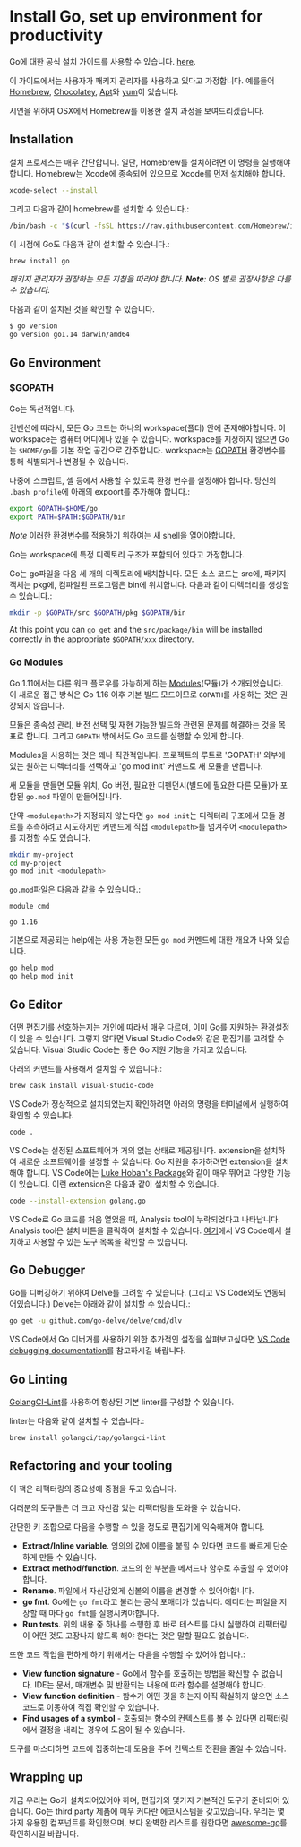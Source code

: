# Install Go, set up environment for productivity

Go에 대한 공식 설치 가이드를 사용할 수 있습니다. [here](https://golang.org/doc/install).

이 가이드에서는 사용자가 패키지 관리자를 사용하고 있다고 가정합니다. 예를들어 [Homebrew](https://brew.sh), [Chocolatey](https://chocolatey.org), [Apt](https://help.ubuntu.com/community/AptGet/Howto)와 [yum](https://access.redhat.com/solutions/9934)이 있습니다.

시연을 위하여 OSX에서 Homebrew를 이용한 설치 과정을 보여드리겠습니다.

## Installation

설치 프로세스는 매우 간단합니다. 일단, Homebrew를 설치하려면 이 명령을 실행해야 합니다. Homebrew는 Xcode에 종속되어 있으므로 Xcode를 먼저 설치해야 합니다.

```sh
xcode-select --install
```

그리고 다음과 같이 homebrew를 설치할 수 있습니다.:

```sh
/bin/bash -c "$(curl -fsSL https://raw.githubusercontent.com/Homebrew/install/master/install.sh)"
```

이 시점에 Go도 다음과 같이 설치할 수 있습니다.:

```sh
brew install go
```

*패키지 관리자가 권장하는 모든 지침을 따라야 합니다. **Note**: OS 별로 권장사항은 다를 수 있습니다*.

다음과 같이 설치된 것을 확인할 수 있습니다.

```sh
$ go version
go version go1.14 darwin/amd64
```

## Go Environment

### $GOPATH
Go는 독선적입니다.

컨벤션에 따라서, 모든 Go 코드는 하나의 workspace(폴더) 안에 존재해야합니다. 이 workspace는 컴퓨터 어디에나 있을 수 있습니다. workspace를 지정하지 않으면 Go는 `$HOME/go`를 기본 작업 공간으로 간주합니다. workspace는 [GOPATH](https://golang.org/cmd/go/#hdr-GOPATH_environment_variable) 환경변수를 통해 식별되거나 변경될 수 있습니다.

나중에 스크립트, 셸 등에서 사용할 수 있도록 환경 변수를 설정해야 합니다.
당신의 `.bash_profile`에 아래의 expoort를 추가해야 합니다.:

```sh
export GOPATH=$HOME/go
export PATH=$PATH:$GOPATH/bin
```

*Note* 이러한 환경변수를 적용하기 위하여는 새 shell을 열어야합니다.

Go는 workspace에 특정 디렉토리 구조가 포함되어 있다고 가정합니다.

Go는 go파일을 다음 세 개의 디렉토리에 배치합니다. 모든 소스 코드는 src에, 패키지 객체는 pkg에, 컴파일된 프로그램은 bin에 위치합니다. 다음과 같이 디렉터리를 생성할 수 있습니다.:

```sh
mkdir -p $GOPATH/src $GOPATH/pkg $GOPATH/bin
```

At this point you can `go get` and the `src/package/bin` will be installed correctly in the appropriate `$GOPATH/xxx` directory.

### Go Modules
Go 1.11에서는 다른 워크 플로우를 가능하게 하는 [Modules](https://github.com/golang/go/wiki/Modules)(모듈)가 소개되었습니다. 이 새로운 접근 방식은 Go 1.16 이후 기본 빌드 모드이므로 `GOPATH`를 사용하는 것은 권장되지 않습니다.

모듈은 종속성 관리, 버전 선택 및 재현 가능한 빌드와 관련된 문제를 해결하는 것을 목표로 합니다. 그리고 `GOPATH` 밖에서도 Go 코드를 실행할 수 있게 합니다.

Modules을 사용하는 것은 꽤나 직관적입니다. 프로젝트의 루트로 'GOPATH' 외부에 있는 원하는 디렉터리를 선택하고 'go mod init' 커맨드로 새 모듈을 만듭니다.

새 모듈을 만들면 모듈 위치, Go 버전, 필요한 디펜던시(빌드에 필요한 다른 모듈)가 포함된 `go.mod` 파일이 만들어집니다.

만약 `<modulepath>`가 지정되지 않는다면 `go mod init`는 디렉터리 구조에서 모듈 경로를 추측하려고 시도하지만 커맨드에 직접 `<modulepath>`를 넘겨주어 `<modulepath>`를 지정할 수도 있습니다.

```sh
mkdir my-project
cd my-project
go mod init <modulepath>
```

`go.mod`파일은 다음과 같을 수 있습니다.:

```
module cmd

go 1.16

```

기본으로 제공되는 help에는 사용 가능한 모든 `go mod` 커멘드에 대한 개요가 나와 있습니다.

```sh
go help mod
go help mod init
```

## Go Editor

어떤 편집기를 선호하는지는 개인에 따라서 매우 다르며, 이미 Go를 지원하는 환경설정이 있을 수 있습니다. 그렇지 않다면 Visual Studio Code와 같은 편집기를 고려할 수 있습니다. Visual Studio Code는 좋은 Go 지원 기능을 가지고 있습니다.

아래의 커맨드를 사용해서 설치할 수 있습니다.:

```sh
brew cask install visual-studio-code
```

VS Code가 정상적으로 설치되었는지 확인하려면 아래의 명령을 터미널에서 실행하여 확인할 수 있습니다.

```sh
code .
```

VS Code는 설정된 소프트웨어가 거의 없는 상태로 제공됩니다. extension을 설치하여 새로운 소프트웨어를 설정할 수 있습니다. Go 지원을 추가하려면 extension을 설치해야 합니다. VS Code에는 [Luke Hoban's Package](https://github.com/golang/vscode-go)와 같이 매우 뛰어고 다양한 기능이 있습니다. 이런 extension은 다음과 같이 설치할 수 있습니다.

```sh
code --install-extension golang.go
```

VS Code로 Go 코드를 처음 열었을 때, Analysis tool이 누락되었다고 나타납니다. Analysis tool은 설치 버튼을 클릭하여 설치할 수 있습니다. [여기](https://github.com/golang/vscode-go/blob/master/docs/tools.md)에서 VS Code에서 설치하고 사용할 수 있는 도구 목록을 확인할 수 있습니다.

## Go Debugger

Go를 디버깅하기 위하여 Delve를 고려할 수 있습니다. (그리고 VS Code와도 연동되어있습니다.) Delve는 아래와 같이 설치할 수 있습니다.:

```sh
go get -u github.com/go-delve/delve/cmd/dlv
```

VS Code에서 Go 디버거를 사용하기 위한 추가적인 설정을 살펴보고싶다면 [VS Code debugging documentation](https://github.com/golang/vscode-go/blob/master/docs/debugging.md)를 참고하시길 바랍니다.

## Go Linting

[GolangCI-Lint](https://golangci-lint.run)를 사용하여 향상된 기본 linter를 구성할 수 있습니다.

linter는 다음와 같이 설치할 수 있습니다.:

```sh
brew install golangci/tap/golangci-lint
```

## Refactoring and your tooling

이 책은 리팩터링의 중요성에 중점을 두고 있습니다.

여러분의 도구들은 더 크고 자신감 있는 리팩터링을 도와줄 수 있습니다.

간단한 키 조합으로 다음을 수행할 수 있을 정도로 편집기에 익숙해져야 합니다.

- **Extract/Inline variable**. 임의의 값에 이름을 붙힐 수 있다면 코드를 빠르게 단순하게 만들 수 있습니다.
- **Extract method/function**. 코드의 한 부분을 메서드나 함수로 추출할 수 있어야합니다.
- **Rename**. 파일에서 자신감있게 심볼의 이름을 변경할 수 있어야합니다.
- **go fmt**. Go에는 `go fmt`라고 불리는 공식 포매터가 있습니다. 에디터는 파일을 저장할 때 마다 `go fmt`를 실행시켜야합니다.
- **Run tests**. 위의 내용 중 하나를 수행한 후 바로 테스트를 다시 실행하여 리팩터링이 어떤 것도 고장나지 않도록 해야 한다는 것은 말할 필요도 없습니다.

또한 코드 작업을 편하게 하기 위해서는 다음을 수행할 수 있어야 합니다.:

- **View function signature** - Go에서 함수를 호출하는 방법을 확신할 수 없습니다. IDE는 문서, 매개변수 및 반환되는 내용에 따라 함수를 설명해야 합니다.
- **View function definition** - 함수가 어떤 것을 하는지 아직 확실하지 않으면 소스 코드로 이동하여 직접 확인할 수 있습니다.
- **Find usages of a symbol** - 호출되는 함수의 컨텍스트를 볼 수 있다면 리팩터링에서 결정을 내리는 경우에 도움이 될 수 있습니다.

도구를 마스터하면 코드에 집중하는데 도움을 주며 컨텍스트 전환을 줄일 수 있습니다.

## Wrapping up

지금 우리는 Go가 설치되어있어야 하며, 편집기와 몇가지 기본적인 도구가 준비되어 있습니다. Go는 third party 제품에 매우 커다란 에코시스템을 갖고있습니다. 우리는 몇가지 유용한 컴포넌트를 확인했으며, 보다 완벽한 리스트를 원한다면 [awesome-go](https://awesome-go.com)를 확인하시길 바랍니다.
